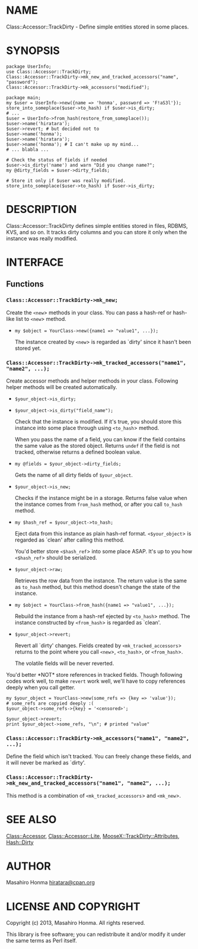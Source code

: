 # NAME

Class::Accessor::TrackDirty - Define simple entities stored in some places.

# SYNOPSIS

    package UserInfo;
    use Class::Accessor::TrackDirty;
    Class::Accessor::TrackDirty->mk_new_and_tracked_accessors("name", "password");
    Class::Accessor::TrackDirty->mk_accessors("modified");

    package main;
    my $user = UserInfo->new({name => 'honma', password => 'F!aS3l'});
    store_into_someplace($user->to_hash) if $user->is_dirty;
    # ...
    $user = UserInfo->from_hash(restore_from_someplace());
    $user->name('hiratara');
    $user->revert; # but decided not to
    $user->name('honma');
    $user->name('hiratara');
    $user->name('honma'); # I can't make up my mind...
    # ... blabla ...

    # Check the status of fields if needed
    $user->is_dirty('name') and warn "Did you change name?";
    my @dirty_fields = $user->dirty_fields;

    # Store it only if $user was really modified.
    store_into_someplace($user->to_hash) if $user->is_dirty;

# DESCRIPTION

Class::Accessor::TrackDirty defines simple entities stored in files, RDBMS,
KVS, and so on. It tracks dirty columns and you can store it only when the
instance was really modified.

# INTERFACE

## Functions

### `Class::Accessor::TrackDirty->mk_new;`

Create the `<new`> methods in your class.
You can pass a hash-ref or hash-like list to `<new`> method.

- `my $object = YourClass->new({name1 => "value1", ...});`

    The instance created by `<new`> is regarded as \`dirty' since it hasn't been
    stored yet.

### `Class::Accessor::TrackDirty->mk_tracked_accessors("name1", "name2", ...);`

Create accessor methods and helper methods in your class.
Following helper methods will be created automatically.

- `$your_object->is_dirty;`
- `$your_object->is_dirty("field_name");`

    Check that the instance is modified. If it's true, you should store this
    instance into some place through using `<to_hash`> method.

    When you pass the name of a field, you can know if the field contains the same
    value as the stored object. Returns `undef` if the field is not tracked,
    otherwise returns a defined boolean value.

- `my @fields = $your_object->dirty_fields;`

    Gets the name of all dirty fields of `$your_object`.

- `$your_object->is_new;`

    Checks if the instance might be in a storage. Returns false value when
    the instance comes from `from_hash` method, or after you call
    `to_hash` method.

- `my $hash_ref = $your_object->to_hash;`

    Eject data from this instance as plain hash-ref format.
    `<$your_object`> is regarded as \`clean' after calling this method.

    You'd better store `<$hash_ref`> into some place ASAP. It's up to you how
    `<$hash_ref`> should be serialized.

- `$your_object->raw;`

    Retrieves the row data from the instance. The return value is the same as
    `to_hash` method, but this method doesn't change the state of the
    instance.

- `my $object = YourClass->from_hash({name1 => "value1", ...});`

    Rebuild the instance from a hash-ref ejected by `<to_hash`> method.
    The instance constructed by `<from_hash`> is regarded as \`clean'.

- `$your_object->revert;`

    Revert all \`dirty' changes. Fields created by `<mk_tracked_accessors`> returns to
    the point where you call `<new`>, `<to_hash`>, or `<from_hash`>.

    The volatile fields will be never reverted.

You'd better \*NOT\* store references in tracked fields. Though following codes
work well, to make `revert` work well, we'll have to copy references deeply
when you call getter.

    my $your_object = YourClass->new(some_refs => {key => 'value'});
    # some_refs are copyied deeply :(
    $your_object->some_refs->{key} = '<censored>';

    $your_object->revert;
    print $your_object->some_refs, "\n"; # printed "value"

### `Class::Accessor::TrackDirty->mk_accessors("name1", "name2", ...);`

Define the field which isn't tracked. You can freely change these fields,
and it will never be marked as \`dirty'.

### `Class::Accessor::TrackDirty->mk_new_and_tracked_accessors("name1", "name2", ...);`

This method is a combination of `<mk_tracked_accessors`> and `<mk_new`>.

# SEE ALSO

[Class::Accessor](https://metacpan.org/pod/Class%3A%3AAccessor), [Class::Accessor::Lite](https://metacpan.org/pod/Class%3A%3AAccessor%3A%3ALite), [MooseX::TrackDirty::Attributes](https://metacpan.org/pod/MooseX%3A%3ATrackDirty%3A%3AAttributes), [Hash::Dirty](https://metacpan.org/pod/Hash%3A%3ADirty)

# AUTHOR

Masahiro Honma <hiratara@cpan.org>

# LICENSE AND COPYRIGHT

Copyright (c) 2013, Masahiro Honma. All rights reserved.

This library is free software; you can redistribute it and/or modify
it under the same terms as Perl itself.

